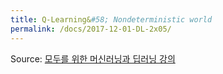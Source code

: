 ```yaml
---
title: Q-Learning&#58; Nondeterministic world
permalink: /docs/2017-12-01-DL-2x05/
---
```


Source: [모두를 위한 머신러닝과 딥러닝 강의](http://hunkim.github.io/ml/)
<script>
	embedPDF({url:'https://hunkim.github.io/ml/RL/rl05.pdf', height:'534px', id:0});
	embedPDF({url:'https://hunkim.github.io/ml/RL/rl-l05.pdf', height:'534px', id:1});
</script>